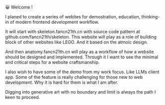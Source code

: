 😀 Welcome !

I planed to create a series of webites for demostration, education, thinking-in of modern frontend development workflow.  

It will start with skeleton.fancn21th.cn with source code pattern at github.com/fancn21th/skeleton. This website will play as a role of building block of other websites like LEGO. And it based on the atmoic design. 

And then anatomy.fancn21th.cn will play as a workflow of how a website should be designed and implemented. Through it I want to see the minimal and critical steps for a website craftsmanship.

I also wish to have some of the demo from my work focus. Like LLMs client app. Some of the feature is really challenging for those new to web development. Why it is hard for them is what I am after.

Digging into generative art with no boundary and limit is always the path I keen to proceed. 

